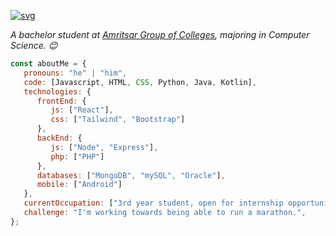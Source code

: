 

[![svg](https://user-images.githubusercontent.com/105808552/229148225-fcadec8a-e2c5-4820-9eaa-75ebc581881a.svg)](#)

<p><em>A bachelor student at <a href="https://agcamritsar.in/">Amritsar Group of Colleges</a>, majoring in Computer Science. 😊</br>
</em></p>


```javascript
const aboutMe = {
   pronouns: "he" | "him",
   code: [Javascript, HTML, CSS, Python, Java, Kotlin],
   technologies: {
      frontEnd: {
         js: ["React"],
         css: ["Tailwind", "Bootstrap"]
      },
      backEnd: {
         js: ["Node", "Express"],
         php: ["PHP"]
      },
      databases: ["MongoDB", "mySQL", "Oracle"],
      mobile: ["Android"]
   },
   currentOccupation: ["3rd year student, open for internship opportunities"],
   challenge: "I'm working towards being able to run a marathon.",
};
```
